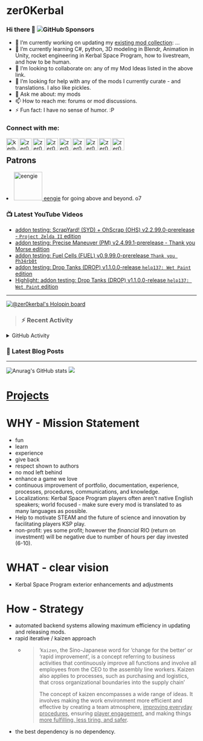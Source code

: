 # zer0Kerbal

### Hi there 👋 ![GitHub Sponsors](https://img.shields.io/github/sponsors/zer0Kerbal?color=purple&label=Github%20Sponsors&style=social)  
- 🔭 I’m currently working on updating my [existing mod collection](https://tinyurl.com/zer0KModTracker): ...
- 🌱 I’m currently learning C#, python, 3D modeling in Blendr, Animation in Unity, rocket engineering in Kerbal Space Program, how to livestream, and how to be human.
- 👯 I’m looking to collaborate on: any of my Mod Ideas listed in the above link.
- 🤔 I’m looking for help with any of the mods I currently curate - and translations. I also like pickles.
- 💬 Ask me about: my mods 
- 📫 How to reach me: forums or mod discussions.
- ⚡ Fun fact: I have no sense of humor. :P

### Connect with me:

<!--[<img align="left" alt="kerbalspaceprogram.com" width="32px" src="https://kerbalspaceprogram.com//favicon.ico" />][website]-->
[<img align="left" alt="kerbalspaceprogram.com" width="32px" src="https://cdn.icon-icons.com/icons2/1381/PNG/32/kerbalspaceprogram_93898.png" />][website]
[<img align="left" alt="zer0Kerbal | CurseForge" width="32px" src="https://cdn.jsdelivr.net/npm/simple-icons@v3/icons/curseforge.svg" />][curseforge]
[<img align="left" alt="zer0Kerbal | Reddit" width="32px" src="https://cdn.icon-icons.com/icons2/1945/PNG/512/iconfinder-reddit-4661631_122483.png" />][reddit]
[<img align="left" alt="zer0Kerbal | Patreon" width="32px" src="https://cdn.icon-icons.com/icons2/2429/PNG/512/patreon_logo_icon_147253.png" />][patreon]
[<img align="left" alt="zer0Kerbal | YouTube" width="32px" src="https://cdn.icon-icons.com/icons2/836/PNG/512/Youtube_icon-icons.com_66802.png" />][youtube]
[<img align="left" alt="zer0Kerbal | Twitch" width="32px" src="https://cdn.icon-icons.com/icons2/2699/PNG/512/twitch_logo_icon_170383.png" />][twitch]
[<img align="left" alt="zer0Kerbal | PayPal" width="32px" src="https://cdn.icon-icons.com/icons2/2699/PNG/512/paypal_logo_icon_168055.png" />][paypal]
[<img align="left" alt="zer0Kerbal | Buy Me a Coffee" width="32px" src="https://www.buymeacoffee.com/assets/img/bmc-meta-new/new/favicon.ico" />][buymeacoffee]
<!-- [<img align="left" alt="zer0Kerbal | buy me a coffee" width="22px" src="https://cdn.jsdelivr.net/npm/simple-icons@v3/icons/buymeacoffee.svg" />][buymeacoffee] -->
[<img align="left" alt="zer0Kerbal | Twitter" width="32px" src="https://cdn.icon-icons.com/icons2/836/PNG/32/Twitter_icon-icons.com_66803.png" />][twitter]
<!-- [<img align="left" alt="zer0Kerbal | Twitter" width="22px" src="https://cdn.jsdelivr.net/npm/simple-icons@v3/icons/twitter.svg" />][twitter] -->
<br />

## Patrons

<li><a href="https://www.reddit.com/user/eengie/"><img border="0" alt="eengie" src="https://i.redd.it/snoovatar/avatars/96418e79-2cd4-4759-91c2-057701985e65.png" width="75" height="75" > eengie</a> for going above and beyond. o7</li>

### 📺 Latest YouTube Videos

<!-- YOUTUBE:START -->
- [addon testing: ScrapYard! &lpar;SYD&rpar; + OhScrap &lpar;OHS&rpar; v2.2.99.0-prerelease - `Project Zelda II` edition](https://www.youtube.com/watch?v=S1vsjdzUPg0)
- [addon testing: Precise Maneuver &lpar;PM&rpar; v2.4.99.1-prerelease - Thank you Morse edition](https://www.youtube.com/watch?v=5sMNIv06mhg)
- [addon testing: Fuel Cells &lpar;FUEL&rpar; v0.9.99.0-prerelease `Thank you Ph34rb0t`](https://www.youtube.com/watch?v=Mtb48AMlH2U)
- [addon testing: Drop Tanks &lpar;DROP&rpar;  v1.1.0.0-release `help137: Wet Paint` edition](https://www.youtube.com/watch?v=muMlQaCou3Q)
- [Highlight: addon testing: Drop Tanks &lpar;DROP&rpar;  v1.1.0.0-release `help137: Wet Paint` edition](https://www.youtube.com/watch?v=gpUtw6FFb6E)
<!-- YOUTUBE:END -->

---

[![@zer0kerbal's Holopin board](https://holopin.io/api/user/board?user=zer0kerbal)](https://www.holopin.io/@zer0kerbal)

>### :zap: Recent Activity

<details>
  <summary>GitHub Activity</summary>
  
<!--START_SECTION:activity-->
1. 🗣 Commented on [#37](https://github.com/zer0Kerbal/SimpleConstruction/issues/37) in [zer0Kerbal/SimpleConstruction](https://github.com/zer0Kerbal/SimpleConstruction)
2. 💪 Opened PR [#49](https://github.com/JadeOfMaar/RationalResources/pull/49) in [JadeOfMaar/RationalResources](https://github.com/JadeOfMaar/RationalResources)
3. ❗️ Opened issue [#77](https://github.com/zer0Kerbal/ScrapYard/issues/77) in [zer0Kerbal/ScrapYard](https://github.com/zer0Kerbal/ScrapYard)
4. ❗️ Opened issue [#76](https://github.com/zer0Kerbal/ScrapYard/issues/76) in [zer0Kerbal/ScrapYard](https://github.com/zer0Kerbal/ScrapYard)
5. ❗️ Closed issue [#61](https://github.com/zer0Kerbal/ScrapYard/issues/61) in [zer0Kerbal/ScrapYard](https://github.com/zer0Kerbal/ScrapYard)
6. ❗️ Closed issue [#60](https://github.com/zer0Kerbal/ScrapYard/issues/60) in [zer0Kerbal/ScrapYard](https://github.com/zer0Kerbal/ScrapYard)
7. ❗️ Closed issue [#59](https://github.com/zer0Kerbal/ScrapYard/issues/59) in [zer0Kerbal/ScrapYard](https://github.com/zer0Kerbal/ScrapYard)
8. ❗️ Closed issue [#58](https://github.com/zer0Kerbal/ScrapYard/issues/58) in [zer0Kerbal/ScrapYard](https://github.com/zer0Kerbal/ScrapYard)
9. ❗️ Closed issue [#72](https://github.com/zer0Kerbal/ScrapYard/issues/72) in [zer0Kerbal/ScrapYard](https://github.com/zer0Kerbal/ScrapYard)
10. ❗️ Closed issue [#46](https://github.com/zer0Kerbal/ScrapYard/issues/46) in [zer0Kerbal/ScrapYard](https://github.com/zer0Kerbal/ScrapYard)
<!--END_SECTION:activity-->

</details

---

### 📕 Latest Blog Posts

<!-- BLOG-POST-LIST:START -->
<!-- BLOG-POST-LIST:END -->

<!-- REDDIT-LIST:START -->
<!-- REDDIT-LIST:END -->


---

<!--- [![Anurag's GitHub stats](https://github-readme-stats.vercel.app/api?username=zer0Kerbal)](https://github.com/anuraghazra/github-readme-stats) -->
![Anurag's GitHub stats](https://github-readme-stats.vercel.app/api?username=zer0Kerbal&show_icons=true) <img src="https://github-readme-stats.vercel.app/api/top-langs/?username=zer0kerbal&layout=compact&hide_border=true&bg_color=bada55&langs_count=4">  

# [Projects](projects.md)
   
  
# WHY - Mission Statement

* fun
* learn
* experience
* give back
* respect shown to authors
* no mod left behind
* enhance a game we love
* continuous improvement of portfolio, documentation, experience, processes, procedures, communications, and knowledge.
* Localizations: Kerbal Space Program players often aren't native English speakers; world focused - make sure every mod is translated to as many languages as possible.
* Help to motivate STEAM and the future of science and innovation by facilitating players KSP play.
* non-profit: yes some profit; however the *financial* RIO (return on investment) will be negative due to number of hours per day invested (6-10).

# WHAT - clear vision

* Kerbal Space Program exterior enhancements and adjustments

# How - Strategy

* automated backend systems allowing maximum efficiency in updating and releasing mods.
* rapid iterative / kaizen approach
  * > ‘`Kaizen`, the Sino-Japanese word for ‘change for the better‘ or ‘rapid improvement’, is a concept referring to business activities that continuously improve all functions and involve all employees from the CEO to the assembly line workers. Kaizen also applies to processes, such as purchasing and logistics, that cross organizational boundaries into the supply chain’
    >
    > The concept of kaizen encompasses a wide range of ideas. It involves making the work environment more efficient and effective by creating a team atmosphere, <u>improving everyday procedures</u>, ensuring <u>player engagement</u>, and making things <u>more fulfilling, less tiring, and safer</u>.
- the best dependency is no dependency.

<!--
**zer0Kerbal/zer0Kerbal** is a ✨ _special_ ✨ repository because its `README.md` (this file) appears on your GitHub profile.
<img src="https://wakatime.com/share/@926db0f4-33a1-4545-8aa6-88d1f7186f67/18dd85d3-f64d-4bcc-a3c3-65302497efc0.svg" width=600 height=600> -->

[website]: https://forum.kerbalspaceprogram.com/index.php?/profile/190933-zer0kerbal/
[youtube]: https://www.youtube.com/@zer0Kerbal
[twitter]: https://twitter.com/zer0Kerbal
[curseforge]: https://www.curseforge.com/members/zer0kerbal/projects
[twitch]: https://www.twitch.tv/zer0kerbal

[reddit]: https://www.reddit.com/user/zer0Kerbal
[patreon]: https://www.patreon.com/zer0Kerbal
[paypal]: https://www.paypal.com/donate?hosted_button_id=DC22YHMEJREKL
[buymeacoffee]: http://buymeacoffee.com/zer0Kerbal

